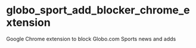 # globo_sport_add_blocker_chrome_extension
Google Chrome extension to block Globo.com Sports news and adds
